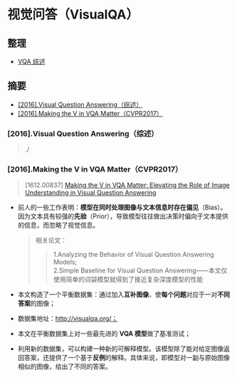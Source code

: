 视觉问答（VisualQA）
===

整理
---
- [VQA 综述](./)


摘要
---
<!-- TOC -->

- [[2016].Visual Question Answering（综述）](#2016visual-question-answering综述)
- [[2016].Making the V in VQA Matter（CVPR2017）](#2016making-the-v-in-vqa-mattercvpr2017)

<!-- /TOC -->

### [2016].Visual Question Answering（综述）
> ./


### [2016].Making the V in VQA Matter（CVPR2017）
> [1612.00837] [Making the V in VQA Matter: Elevating the Role of Image Understanding in Visual Question Answering](https://arxiv.org/abs/1612.00837) 
- 前人的一些工作表明：**模型在同时处理图像与文本信息时存在偏见**（Bias）。因为文本具有较强的**先验**（Prior），导致模型往往做出决策时偏向于文本提供的信息，而忽略了视觉信息。
  > 相关论文：
  >> 1.Analyzing the Behavior of Visual Question Answering Models;<br/> 
  >> 2.Simple Baseline for Visual Question Answering——本文仅使用简单的词袋模型就得到了接近复杂深度模型的性能

- 本文构造了一个平衡数据集：通过加入**互补图像**，使**每个问题**对应于一对**不同答案**的图像；
- 数据集地址：http://visualqa.org/；
- 本文在平衡数据集上对一些最先进的 **VQA 模型**做了基准测试；
- 利用新的数据集，可以构建一种新的可解释模型。该模型除了能对给定图像返回答案，还提供了一个基于**反例**的解释。具体来说，即模型对一副与原始图像相似的图像，给出了不同的答案。
